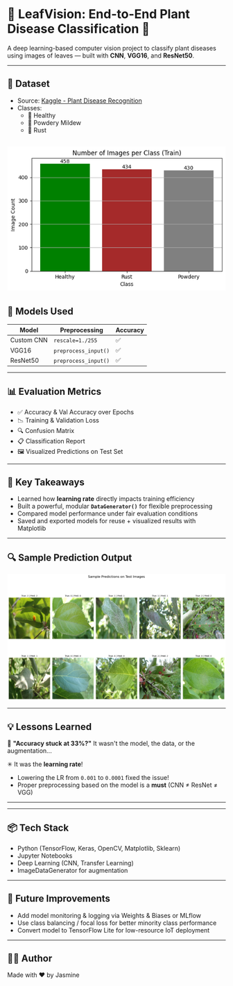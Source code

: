 # 🌿 LeafVision: End-to-End Plant Disease Classification 🔬

A deep learning-based computer vision project to classify plant diseases using images of leaves — built with **CNN**, **VGG16**, and **ResNet50**.

---

## 📸 Dataset

- Source: [Kaggle - Plant Disease Recognition](https://www.kaggle.com/datasets/rashikrahmanpritom/plant-disease-recognition-dataset)
- Classes:
  - 🌱 Healthy
  - 🍃 Powdery Mildew
  - 🍂 Rust

**![Class Balances](DataWeights.png)**
---

## 🧠 Models Used

| Model             | Preprocessing           | Accuracy |
|------------------|-------------------------|----------|
| Custom CNN        | `rescale=1./255`        | ✅       |
| VGG16             | `preprocess_input()`    | ✅       |
| ResNet50          | `preprocess_input()`    | ✅       |

---

## 📊 Evaluation Metrics

- ✅ Accuracy & Val Accuracy over Epochs
- 📉 Training & Validation Loss
- 🔍 Confusion Matrix
- 📋 Classification Report
- 🖼️ Visualized Predictions on Test Set

---

## 🚀 Key Takeaways

- Learned how **learning rate** directly impacts training efficiency
- Built a powerful, modular **`DataGenerator()`** for flexible preprocessing
- Compared model performance under fair evaluation conditions
- Saved and exported models for reuse + visualized results with Matplotlib

---

## 🔍 Sample Prediction Output

![Sample Predictions](sample_predictions.png)

---

## 💡 Lessons Learned

🧠 **"Accuracy stuck at 33%?"** It wasn't the model, the data, or the augmentation...

✳ It was the **learning rate**!

- Lowering the LR from `0.001` to `0.0001` fixed the issue!
- Proper preprocessing based on the model is a **must** (CNN ≠ ResNet ≠ VGG)

---


---

## 📦 Tech Stack

- Python (TensorFlow, Keras, OpenCV, Matplotlib, Sklearn)
- Jupyter Notebooks
- Deep Learning (CNN, Transfer Learning)
- ImageDataGenerator for augmentation

---

## 📌 Future Improvements

- Add model monitoring & logging via Weights & Biases or MLflow
- Use class balancing / focal loss for better minority class performance
- Convert model to TensorFlow Lite for low-resource IoT deployment

---

## 🧑‍💻 Author

Made with ❤️ by Jasmine

